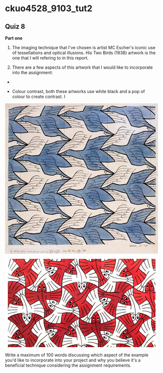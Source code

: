 # ckuo4528_9103_tut2
## Quiz 8 

**Part one**

1. The imaging technique that I've chosen is artist MC Escher's iconic use of tessellations and optical illusions. His Two Birds (1938) artwork is the one that I will refering to in this report. 

2. There are a few aspects of this artwork that I would like to incorporate into the assignment: 

- 

- Colour contrast, both these artworks use white black and a pop of colour to create contrast. I 

![alt text](image1.jpg)

![alt text](image.png)



Write a maximum of 100 words discussing which aspect of the example you'd like to incorporate into your project and why you believe it's a beneficial technique considering the assignment requirements.

